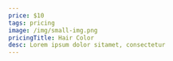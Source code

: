 ```yaml
---
price: $10
tags: pricing
image: /img/small-img.png
pricingTitle: Hair Color
desc: Lorem ipsum dolor sitamet, consectetur
---
```

